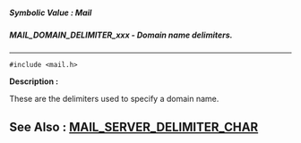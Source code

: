 ##### Symbolic Value : Mail
##### MAIL_DOMAIN_DELIMITER_xxx - Domain name delimiters.
---
```
#include <mail.h>
```
**Description :**

These are the delimiters used to specify a domain name.

**See Also :**
[MAIL_SERVER_DELIMITER_CHAR](/reference/Symb/MAIL_SERVER_DELIMITER_CHAR)
---
